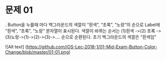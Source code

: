 # 문제 01

. Button을 누를때 마다 백그라운드의 색깔이 “흰색”, “초록”, “노랑”의 순으로 Label에 “흰색”, “초록”, “노랑” 문자열이 표시된다. 색깔이 바뀌는 순서는 (1)흰색 ->(2) 초록 ->(3)노랑->(1)->(2)->(3)->…. 순으로 순환된다. 초기 백그라운드의 색깔은 “흰색임"

![Alt text] (https://github.com/iOS-Lec-2018-1/01-Mid-Exam-Button-Color-Change/blob/master/01-01.png)
  

   


